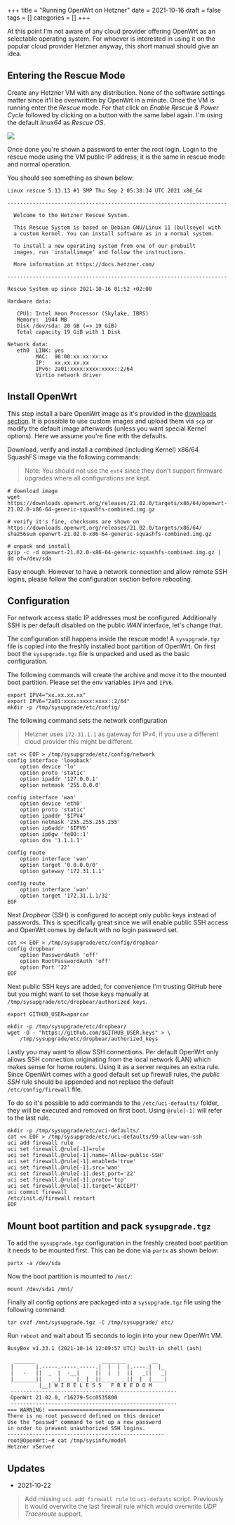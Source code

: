 +++
title = "Running OpenWrt on Hetzner"
date = 2021-10-16
draft = false
tags = []
categories = []
+++

At this point I'm not aware of any cloud provider offering OpenWrt as an
selectable operating system. For whoever is interested in using it on the
popular cloud provider Hetzner anyway, this short manual should give an idea.

## Entering the Rescue Mode

Create any Hetzner VM with any distribution. None of the software settings
matter since it'll be overwritten by OpenWrt in a minute. Once the VM is running
enter the *Rescue* mode. For that click on *Enable Rescue & Power Cycle*
followed by clicking on a button with the same label again. I'm using the
default *linux64* as *Rescue OS*.

![](./img/hetzner-resuce.png)

Once done you're shown a password to enter the root login. Login to the rescue
mode using the VM public IP address, it is the same in rescue mode and normal
operation. 

You should see something as shown below:

```shell
Linux rescue 5.13.13 #1 SMP Thu Sep 2 05:38:34 UTC 2021 x86_64

----------------------------------------------------------------------

  Welcome to the Hetzner Rescue System.

  This Rescue System is based on Debian GNU/Linux 11 (bullseye) with
  a custom kernel. You can install software as in a normal system.

  To install a new operating system from one of our prebuilt
  images, run 'installimage' and follow the instructions.

  More information at https://docs.hetzner.com/

----------------------------------------------------------------------

Rescue System up since 2021-10-16 01:52 +02:00

Hardware data:

   CPU1: Intel Xeon Processor (Skylake, IBRS)
   Memory:  1944 MB
   Disk /dev/sda: 20 GB (=> 19 GiB) 
   Total capacity 19 GiB with 1 Disk

Network data:
   eth0  LINK: yes
         MAC:  96:00:xx:xx:xx:xx
         IP:   xx.xx.xx.xx
         IPv6: 2a01:xxxx:xxxx:xxxx::2/64
         Virtio network driver
```

## Install OpenWrt

This step install a bare OpenWrt image as it's provided in the [downloads
section](https://downloads.openwrt.org/). It is possible to use custom images
and upload them via `scp` or modify the default image afterwards (unless you
want special Kernel options). Here we assume you're fine with the defaults.

Download, verify and install a *combined* (including Kernel) x86/64 SquashFS
image via the following commands:

> Note: You should not use the `ext4` since they don't support firmware upgrades
> where all configurations are kept.

```shell
# download image
wget https://downloads.openwrt.org/releases/21.02.0/targets/x86/64/openwrt-21.02.0-x86-64-generic-squashfs-combined.img.gz

# verify it's fine, checksums are shown on https://downloads.openwrt.org/releases/21.02.0/targets/x86/64/
sha256sum openwrt-21.02.0-x86-64-generic-squashfs-combined.img.gz

# unpack and install
gzip -c -d openwrt-21.02.0-x86-64-generic-squashfs-combined.img.gz | dd of=/dev/sda
```

Easy enough. However to have a network connection and allow remote SSH logins,
please follow the configuration section before rebooting.


## Configuration

For network access static IP addresses must be configured. Additionally SSH is
per default disabled on the public *WAN* interface, let's change that.

The configuration still happens inside the rescue mode! A `sysupgrade.tgz` file
is copied into the freshly installed boot partition of OpenWrt. On first boot
the `sysupgrade.tgz` file is unpacked and used as the basic configuration.

The following commands will create the archive and move it to the mounted boot
partition. Please set the env variables `IPV4` and `IPV6`.

```shell
export IPV4="xx.xx.xx.xx"
export IPV6="2a01:xxxx:xxxx:xxxx::2/64"
mkdir -p /tmp/sysupgrade/etc/config/
```

The following command sets the network configuration

> Hetzner uses `172.31.1.1` as gateway for IPv4, if you use a different cloud
> provider this might be different.

```shell
cat << EOF > /tmp/sysupgrade/etc/config/network
config interface 'loopback'
	option device 'lo'
	option proto 'static'
	option ipaddr '127.0.0.1'
	option netmask '255.0.0.0'

config interface 'wan'
	option device 'eth0'
	option proto 'static'
	option ipaddr '$IPV4'
	option netmask '255.255.255.255'
	option ip6addr '$IPV6'
	option ip6gw 'fe80::1'
	option dns '1.1.1.1'

config route
	option interface 'wan'
	option target '0.0.0.0/0'
	option gateway '172.31.1.1'

config route
	option interface 'wan'
	option target '172.31.1.1/32'
EOF
```

Next *Dropbear* (SSH) is configured to accept only public keys instead of
passwords. This is specifically great since we will enable public SSH access and
OpenWrt comes by default with no login password set.


```shell
cat << EOF > /tmp/sysupgrade/etc/config/dropbear
config dropbear
	option PasswordAuth 'off'
	option RootPasswordAuth 'off'
	option Port '22'
EOF
```

Next public SSH keys are added, for convenience I'm trusting GitHub here but you
might want to set those keys manually at
`/tmp/sysupgrade/etc/dropbear/authorized_keys`.

```shell
export GITHUB_USER=aparcar

mkdir -p /tmp/sysupgrade/etc/dropbear/
wget -O - "https://github.com/$GITHUB_USER.keys" > \
	/tmp/sysupgrade/etc/dropbear/authorized_keys
```

Lastly you may want to allow SSH connections. Per default OpenWrt only allows
SSH connection originating from the local network (LAN) which makes sense for
home routers. Using it as a server requires an extra rule. Since OpenWrt comes
with a good default set up firewall rules, the *public SSH* rule should be
appended and not replace the default `/etc/config/firewall` file.

To do so it's possible to add commands to the `/etc/uci-defaults/` folder, they
will be executed and removed on first boot. Using `@rule[-1]` will refer to the
last rule.

```shell
mkdir -p /tmp/sysupgrade/etc/uci-defaults/
cat << EOF > /tmp/sysupgrade/etc/uci-defaults/99-allow-wan-ssh
uci add firewall rule
uci set firewall.@rule[-1]=rule
uci set firewall.@rule[-1].name='Allow-public-SSH'
uci set firewall.@rule[-1].enabled='true'
uci set firewall.@rule[-1].src='wan'
uci set firewall.@rule[-1].dest_port='22'
uci set firewall.@rule[-1].proto='tcp'
uci set firewall.@rule[-1].target='ACCEPT'
uci commit firewall
/etc/init.d/firewall restart
EOF
```

## Mount boot partition and pack `sysupgrade.tgz`

To add the `sysupgrade.tgz` configuration in the freshly created boot partition
it needs to be mounted first. This can be done via `partx` as shown below:

```shell
partx -a /dev/sda
```

Now the boot partition is mounted to `/mnt/`:

```shell
mount /dev/sda1 /mnt/
```

Finally all config options are packaged into a `sysupgrade.tgz` file using the
following command:

```shell
tar cvzf /mnt/sysupgrade.tgz -C /tmp/sysupgrade/ etc/
```

Run `reboot` and wait about 15 seconds to login into your new OpenWrt VM.

```
BusyBox v1.33.1 (2021-10-14 12:09:57 UTC) built-in shell (ash)

  _______                     ________        __
 |       |.-----.-----.-----.|  |  |  |.----.|  |_
 |   -   ||  _  |  -__|     ||  |  |  ||   _||   _|
 |_______||   __|_____|__|__||________||__|  |____|
          |__| W I R E L E S S   F R E E D O M
 -----------------------------------------------------
 OpenWrt 21.02.0, r16279-5cc0535800
 -----------------------------------------------------
=== WARNING! =====================================
There is no root password defined on this device!
Use the "passwd" command to set up a new password
in order to prevent unauthorized SSH logins.
--------------------------------------------------
root@OpenWrt:~# cat /tmp/sysinfo/model 
Hetzner vServer
```

## Updates

* 2021-10-22

> Add missing `uci add firewall rule` to `uci-defauts` script. Previously it
> would overwrite the last firewall rule which would overwrite *UDP Traceroute*
> support.
